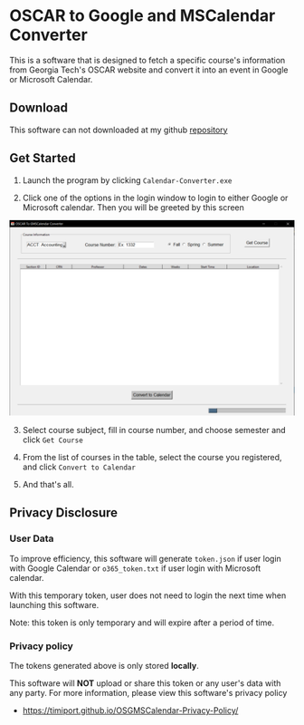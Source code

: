 # OSCAR to Google and MSCalendar Converter

This is a software that is designed to fetch a specific course's information from Georgia Tech's OSCAR website and convert it into an event in Google or Microsoft Calendar.


## Download
This software can not downloaded at my github [repository](https://github.com/Timiport/OSCAR-to-Google-and-MSCalendar)

## Get Started
1. Launch the program by clicking `Calendar-Converter.exe`

2. Click one of the options in the login window to login to either Google or Microsoft calendar.
Then you will be greeted by this screen

![alt text](window.PNG)

3. Select course subject, fill in course number, and choose semester and click `Get Course`

4. From the list of courses in the table, select the course you registered, and click `Convert to Calendar`

5. And that's all.

## Privacy Disclosure
### User Data
To improve efficiency, this software will generate `token.json` if user login with Google Calendar or `o365_token.txt` if user login with Microsoft calendar. 

With this temporary token, user does not need to login the next time when launching this software.

Note: this token is only temporary and will expire after a period of time.

### Privacy policy
The tokens generated above is only stored **locally**.

This software will **NOT** upload or share this token or any user's data with any party.
For more information, please view this software's privacy policy
* <https://timiport.github.io/OSGMSCalendar-Privacy-Policy/>
